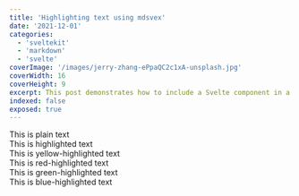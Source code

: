 ```yaml
---
title: 'Highlighting text using mdsvex'
date: '2021-12-01'
categories:
  - 'sveltekit'
  - 'markdown'
  - 'svelte'
coverImage: '/images/jerry-zhang-ePpaQC2c1xA-unsplash.jpg'
coverWidth: 16
coverHeight: 9
excerpt: This post demonstrates how to include a Svelte component in a Markdown post.
indexed: false
exposed: true
---
```


<script>
	import Highlight from '$lib/components/Highlight.svelte';
</script>

This is plain text<br>
<Highlight>This is highlighted text</Highlight><br>
<Highlight color="yellow">This is yellow-highlighted text</Highlight><br>
<Highlight color="red">This is red-highlighted text</Highlight><br>
<Highlight color="green">This is green-highlighted text</Highlight><br>
<Highlight color="blue">This is blue-highlighted text</Highlight><br>
